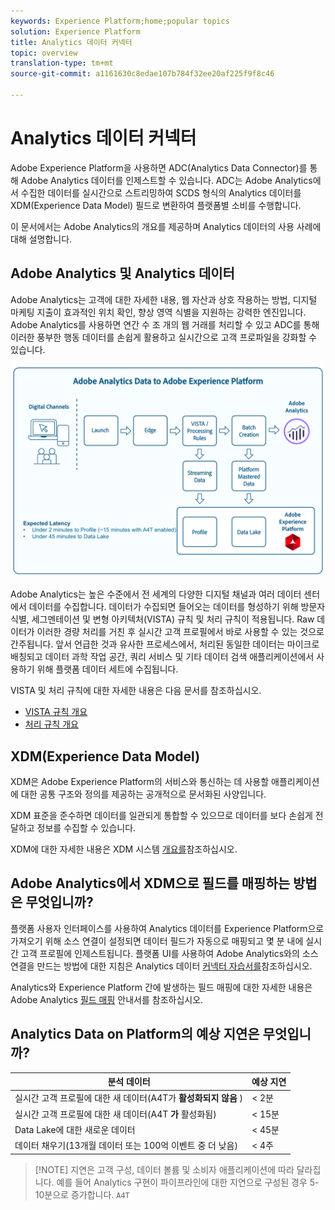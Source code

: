 ```yaml
---
keywords: Experience Platform;home;popular topics
solution: Experience Platform
title: Analytics 데이터 커넥터
topic: overview
translation-type: tm+mt
source-git-commit: a1161630c8edae107b784f32ee20af225f9f8c46

---
```



# Analytics 데이터 커넥터

Adobe Experience Platform을 사용하면 ADC(Analytics Data Connector)를 통해 Adobe Analytics 데이터를 인제스트할 수 있습니다. ADC는 Adobe Analytics에서 수집한 데이터를 실시간으로 스트리밍하여 SCDS 형식의 Analytics 데이터를 XDM(Experience Data Model) 필드로 변환하여 플랫폼별 소비를 수행합니다.

이 문서에서는 Adobe Analytics의 개요를 제공하며 Analytics 데이터의 사용 사례에 대해 설명합니다.

## Adobe Analytics 및 Analytics 데이터

Adobe Analytics는 고객에 대한 자세한 내용, 웹 자산과 상호 작용하는 방법, 디지털 마케팅 지출이 효과적인 위치 확인, 향상 영역 식별을 지원하는 강력한 엔진입니다. Adobe Analytics를 사용하면 연간 수 조 개의 웹 거래를 처리할 수 있고 ADC를 통해 이러한 풍부한 행동 데이터를 손쉽게 활용하고 실시간으로 고객 프로파일을 강화할 수 있습니다.

![](./images/analytics-data-experience-platform.png)

Adobe Analytics는 높은 수준에서 전 세계의 다양한 디지털 채널과 여러 데이터 센터에서 데이터를 수집합니다. 데이터가 수집되면 들어오는 데이터를 형성하기 위해 방문자 식별, 세그멘테이션 및 변형 아키텍처(VISTA) 규칙 및 처리 규칙이 적용됩니다. Raw 데이터가 이러한 경량 처리를 거친 후 실시간 고객 프로필에서 바로 사용할 수 있는 것으로 간주됩니다. 앞서 언급한 것과 유사한 프로세스에서, 처리된 동일한 데이터는 마이크로 배칭되고 데이터 과학 작업 공간, 쿼리 서비스 및 기타 데이터 검색 애플리케이션에서 사용하기 위해 플랫폼 데이터 세트에 수집됩니다.

VISTA 및 처리 규칙에 대한 자세한 내용은 다음 문서를 참조하십시오.
* [VISTA 규칙 개요](https://marketing.adobe.com/resources/help/ko_KR/reference/VISTA.html)
* [처리 규칙 개요](https://docs.adobe.com/content/help/ko-KR/analytics/admin/admin-tools/processing-rules/processing-rules.html)

## XDM(Experience Data Model)

XDM은 Adobe Experience Platform의 서비스와 통신하는 데 사용할 애플리케이션에 대한 공통 구조와 정의를 제공하는 공개적으로 문서화된 사양입니다.

XDM 표준을 준수하면 데이터를 일관되게 통합할 수 있으므로 데이터를 보다 손쉽게 전달하고 정보를 수집할 수 있습니다.

XDM에 대한 자세한 내용은 XDM 시스템 [개요를](../../../xdm/home.md)참조하십시오.

## Adobe Analytics에서 XDM으로 필드를 매핑하는 방법은 무엇입니까?

플랫폼 사용자 인터페이스를 사용하여 Analytics 데이터를 Experience Platform으로 가져오기 위해 소스 연결이 설정되면 데이터 필드가 자동으로 매핑되고 몇 분 내에 실시간 고객 프로필에 인제스트됩니다. 플랫폼 UI를 사용하여 Adobe Analytics와의 소스 연결을 만드는 방법에 대한 지침은 Analytics 데이터 [커넥터 자습서를](../../tutorials/ui/create/adobe-applications/analytics.md)참조하십시오.

Analytics와 Experience Platform 간에 발생하는 필드 매핑에 대한 자세한 내용은 Adobe Analytics [필드 매핑](./analytics-mapping.md) 안내서를 참조하십시오.

## Analytics Data on Platform의 예상 지연은 무엇입니까?

| 분석 데이터 | 예상 지연 |
| -------------- | ---------------- |
| 실시간 고객 프로필에 대한 새 데이터(A4T가 **활성화되지 않음** ) | &lt; 2분 |
| 실시간 고객 프로필에 대한 새 데이터(A4T **가** 활성화됨) | &lt; 15분 |
| Data Lake에 대한 새로운 데이터 | &lt; 45분 |
| 데이터 채우기(13개월 데이터 또는 100억 이벤트 중 더 낮음) | &lt; 4주 |

>[!NOTE] 지연은 고객 구성, 데이터 볼륨 및 소비자 애플리케이션에 따라 달라집니다. 예를 들어 Analytics 구현이 파이프라인에 대한 지연으로 구성된 경우 5-10분으로 증가합니다. `A4T`